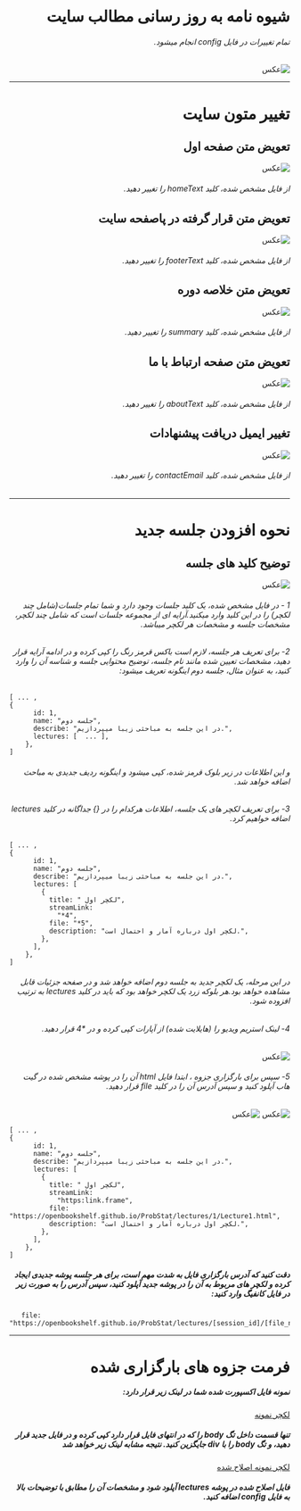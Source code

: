 <div dir="rtl">
  <h1>شیوه نامه به روز رسانی مطالب سایت</h1>
<h6>
تمام تغییرات در فایل config انجام میشود.
</h6>

![عکس  ](./img/config.png)

<hr/>
<h1>
تغییر متون سایت
</h1>


<h2>
تعویض متن صفحه اول
</h2>

![عکس  ](./img/home.png)

<h6>
از فایل مشخص شده، کلید homeText را تغییر دهید.
</h6>

<h2>
تعویض متن قرار گرفته در پاصفحه سایت</h2>

![عکس  ](./img/footer.png)

<h6>
از فایل مشخص شده، کلید footerText را تغییر دهید.
</h6>

<h2>
تعویض متن خلاصه دوره
</h2>

![عکس  ](./img/summary.png)

<h6>
از فایل مشخص شده، کلید summary را تغییر دهید.
</h6>

<h2>
تعویض متن صفحه ارتباط با ما
</h2>

![عکس  ](./img/contact.png)

<h6>
از فایل مشخص شده، کلید aboutText را تغییر دهید.
</h6>


<h2>
تغییر ایمیل دریافت پیشنهادات
</h2>

![عکس  ](./img/email.png)

<h6>
از فایل مشخص شده، کلید contactEmail را تغییر دهید.
</h6>

<hr>
<h1>نحوه افزودن جلسه جدید</h1>


<h2>
توضیح کلید های جلسه
</h2>

![عکس  ](./img/sessions.png)

<h6>
1 - در فایل مشخص شده، یک کلید جلسات وجود دارد و شما تمام جلسات(شامل چند لکچر) را در این کلید وارد میکنید.آرایه ای از مجموعه جلسات است که شامل چند لکچر، مشخصات جلسه و مشخصات هر لکچر میباشد.
</h6>


<h6>
2-
برای تعریف هر جلسه، لازم است  باکس قرمز رنگ را کپی کرده و در ادامه آرایه قرار دهید، مشخصات تعیین شده مانند نام جلسه، توضیح محتوایی جلسه و شناسه آن را وارد کنید، به عنوان مثال، جلسه دوم اینگونه تعریف میشود:
</h6>
<div dir="ltr">

```
[ ... ,
{
      id: 1,
      name: "جلسه دوم",
      describe: "در این جلسه به مباحثی زیبا میپردازیم.",
      lectures: [  ... ],
    },
]
```

</div>

<h6>
و این اطلاعات در زیر بلوک قرمز شده، کپی میشود و اینگونه ردیف جدیدی به مباحث اضافه خواهد شد.
</h6>

<h6>
3- برای تعریف لکچر های یک جلسه، اطلاعات هرکدام را در {} جداگانه در کلید lectures اضافه خواهیم کرد.
</h6>


<div dir="ltr">

```
[ ... ,
{
      id: 1,
      name: "جلسه دوم",
      describe: "در این جلسه به مباحثی زیبا میپردازیم.",
      lectures: [ 
        {
          title: " لکچر اول",
          streamLink:
            "*4",
          file: "*5",
          description: "لکچر اول درباره آمار و احتمال است.",
        },
      ],
    },
]
```

</div>
<h6>
در این مرحله، یک لکچر جدید به جلسه دوم اضافه خواهد شد و در صفحه جزئیات قابل مشاهده خواهد بود.هر بلوکه زرد یک لکچر خواهد بود که باید در کلید lectures به ترتیب افزوده شود.
</h6>

<h6>
4- لینک استریم ویدیو را (هایلایت شده) از آپارات کپی کرده و در *4 قرار دهید.
</h6>

![عکس  ](./img/aparat.png)



<h6>
5- سپس برای بارگزاری جزوه ، ابتدا فایل html آن را در پوشه مشخص شده در گیت هاب آپلود کنید و سپس آدرس آن را در کلید file قرار دهید.
</h6>

![عکس  ](./img/files-1.png)
![عکس  ](./img/files-2.png)



<div dir="ltr">

```
[ ... ,
{
      id: 1,
      name: "جلسه دوم",
      describe: "در این جلسه به مباحثی زیبا میپردازیم.",
      lectures: [ 
        {
          title: " لکچر اول",
          streamLink:
            "https:link.frame",
          file: "https://openbookshelf.github.io/ProbStat/lectures/1/Lecture1.html",
          description: "لکچر اول درباره آمار و احتمال است.",
        },
      ],
    },
]
```

</div>

<h5>
دقت کنید که آدرس بارگزاری فایل به شدت مهم است، برای هر جلسه پوشه جدیدی ایجاد کرده و لکچر های مربوط به آن را در پوشه جدید آپلود کنید، سپس آدرس را به صورت زیر در فایل کانفیگ وارد کنید:
</h5>

<div dir="ltr">

```
   file: "https://openbookshelf.github.io/ProbStat/lectures/[session_id]/[file_name].html",

```

</div>

<hr>

<h1>
فرمت جزوه های بارگزاری شده
</h2>

<h5>
نمونه فایل اکسپورت شده شما در لینک زیر قرار دارد:
</h5>

[لکچر نمونه](./img/2.2.Probability%20using%20combinations.html)

<h5>
تنها قسمت داخل تگ body را که در انتهای فایل قرار دارد کپی کرده و در فایل جدید قرار دهید، و تگ body  را با div جایگزین کنید.
نتیجه مشابه لینک زیر خواهد شد
</h5>

[لکچر نمونه اصلاح شده ](./img/2.2.Probability%20using%20combinations%20-%20Copy.html)

<h5>
فایل اصلاح شده در پوشه lectures آپلود شود و مشخصات آن را مطابق با توضیحات بالا به فایل config اضافه کنید.
</h5>

 </div>